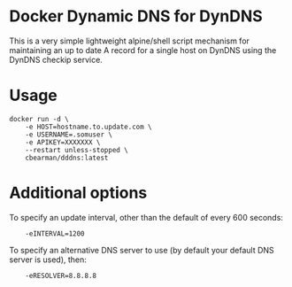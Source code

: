 # Docker Dynamic DNS for DynDNS

This is a very simple lightweight alpine/shell script mechanism for maintaining an up to date A record for a single host on DynDNS using the DynDNS checkip service.

# Usage

```
docker run -d \
	-e HOST=hostname.to.update.com \
	-e USERNAME=.somuser \
	-e APIKEY=XXXXXXX \
	--restart unless-stopped \
	cbearman/dddns:latest
```

# Additional options
To specify an update interval, other than the default of every 600 seconds:

```
	-eINTERVAL=1200
```

To specify an alternative DNS server to use (by default your default DNS server is used), then:
```
	-eRESOLVER=8.8.8.8
```
